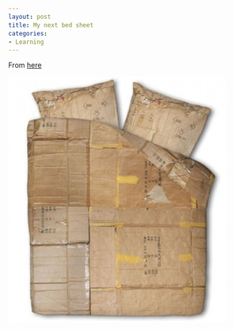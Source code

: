 ```yaml
---
layout: post
title: My next bed sheet
categories:
- Learning
---
```



From [here](http://www.dsgnwrld.com/le-trottoir-flat-sheet-and-home-duvet-and-pillowcase-12877/)

![](/img/bed-sheet.jpg)

